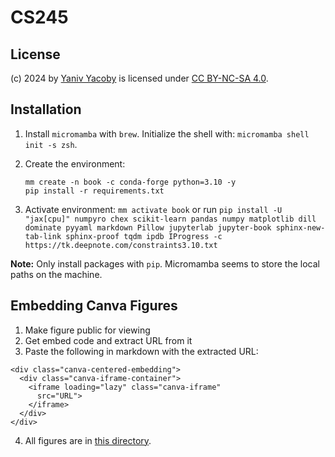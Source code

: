 
# CS245


## License 

(c) 2024 by [Yaniv Yacoby](https://yanivyacoby.github.io/) is licensed under [CC BY-NC-SA 4.0](https://creativecommons.org/licenses/by-nc-sa/4.0/?ref=chooser-v1).


## Installation

1. Install `micromamba` with `brew`. Initialize the shell with: `micromamba shell init -s zsh`.

2. Create the environment:
   ```
   mm create -n book -c conda-forge python=3.10 -y
   pip install -r requirements.txt
   ```
3. Activate environment: `mm activate book` or run `pip install -U "jax[cpu]" numpyro chex scikit-learn pandas numpy matplotlib dill dominate pyyaml markdown Pillow jupyterlab jupyter-book sphinx-new-tab-link sphinx-proof tqdm ipdb IProgress -c https://tk.deepnote.com/constraints3.10.txt`

**Note:** Only install packages with `pip`. Micromamba seems to store the local paths on the machine.


## Embedding Canva Figures

1. Make figure public for viewing
2. Get embed code and extract URL from it
3. Paste the following in markdown with the extracted URL:
```
<div class="canva-centered-embedding">
  <div class="canva-iframe-container">
    <iframe loading="lazy" class="canva-iframe"
      src="URL">
    </iframe>
  </div>
</div>
```
4. All figures are in [this directory](https://www.canva.com/folder/FAFIo00ejB4). 

